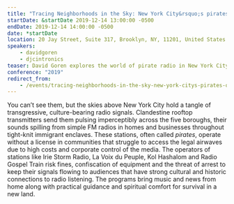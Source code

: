```yaml
---
title: "Tracing Neighborhoods in the Sky: New York City&rsquo;s pirates of the airwaves"
startDate: &startDate 2019-12-14 13:00:00 -0500
endDate: 2019-12-14 14:00:00 -0500
date: *startDate
location: 20 Jay Street, Suite 317, Brooklyn, NY, 11201, United States
speakers:
    - davidgoren
    - djcintronics
teaser: David Goren explores the world of pirate radio in New York City past and present through the [Brooklyn Pirate Radio Sound Map](https://www.pirateradiomap.com/) project and conversation with DJ Cintronics, founder of the legendary hip hop pirate station WBAD. Today well over 100 unlicensed radio stations break the law to bring music and news from home to 1<sup>st</sup> and 2<sup>nd</sup> generation immigrant neighborhoods, along with practical guidance and spiritual comfort for survival in a new land.
conference: "2019"
redirect_from:
    - /events/tracing-neighborhoods-in-the-sky-new-york-citys-pirates-of-the-airwaves
---
```


You can&rsquo;t see them, but the skies above New York City hold a tangle of transgressive, culture-bearing radio signals. Clandestine rooftop transmitters send them pulsing imperceptibly across the five boroughs, their sounds spilling from simple FM radios in homes and businesses throughout tight-knit immigrant enclaves. These stations, often called *pirates*, operate without a license in communities that struggle to access the legal airwaves due to high costs and corporate control of the media. The operators of stations like Irie Storm Radio, La Voix du Peuple, Kol Hashalom and Radio Gospel Train risk fines, confiscation of equipment and the threat of arrest to keep their signals flowing to audiences that have strong cultural and historic connections to radio listening. The programs bring music and news from home along with practical guidance and spiritual comfort for survival in a new land.
